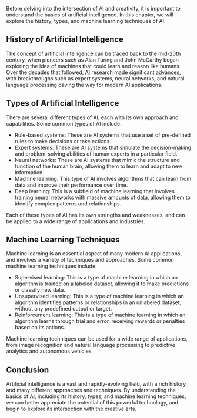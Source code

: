 
Before delving into the intersection of AI and creativity, it is important to understand the basics of artificial intelligence. In this chapter, we will explore the history, types, and machine learning techniques of AI.

History of Artificial Intelligence
----------------------------------

The concept of artificial intelligence can be traced back to the mid-20th century, when pioneers such as Alan Turing and John McCarthy began exploring the idea of machines that could learn and reason like humans. Over the decades that followed, AI research made significant advances, with breakthroughs such as expert systems, neural networks, and natural language processing paving the way for modern AI applications.

Types of Artificial Intelligence
--------------------------------

There are several different types of AI, each with its own approach and capabilities. Some common types of AI include:

* Rule-based systems: These are AI systems that use a set of pre-defined rules to make decisions or take actions.
* Expert systems: These are AI systems that simulate the decision-making and problem-solving abilities of human experts in a particular field.
* Neural networks: These are AI systems that mimic the structure and function of the human brain, allowing them to learn and adapt to new information.
* Machine learning: This type of AI involves algorithms that can learn from data and improve their performance over time.
* Deep learning: This is a subfield of machine learning that involves training neural networks with massive amounts of data, allowing them to identify complex patterns and relationships.

Each of these types of AI has its own strengths and weaknesses, and can be applied to a wide range of applications and industries.

Machine Learning Techniques
---------------------------

Machine learning is an essential aspect of many modern AI applications, and involves a variety of techniques and approaches. Some common machine learning techniques include:

* Supervised learning: This is a type of machine learning in which an algorithm is trained on a labeled dataset, allowing it to make predictions or classify new data.
* Unsupervised learning: This is a type of machine learning in which an algorithm identifies patterns or relationships in an unlabeled dataset, without any predefined output or target.
* Reinforcement learning: This is a type of machine learning in which an algorithm learns through trial and error, receiving rewards or penalties based on its actions.

Machine learning techniques can be used for a wide range of applications, from image recognition and natural language processing to predictive analytics and autonomous vehicles.

Conclusion
----------

Artificial intelligence is a vast and rapidly-evolving field, with a rich history and many different approaches and techniques. By understanding the basics of AI, including its history, types, and machine learning techniques, we can better appreciate the potential of this powerful technology, and begin to explore its intersection with the creative arts.
